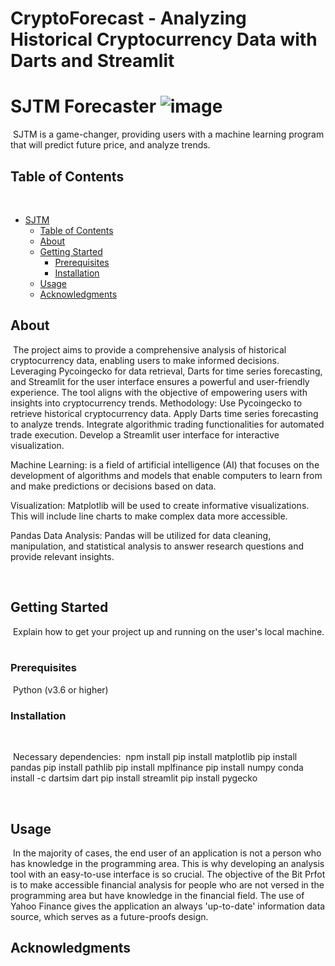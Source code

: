 # CryptoForecast - Analyzing Historical Cryptocurrency Data with Darts and Streamlit
# SJTM Forecaster ![image](https://github.com/johnmessing/Project-3/assets/142201551/e6b39711-b973-4670-9a2b-c1345946b4e1)
​
SJTM is a game-changer, providing users with a machine learning program that will predict future price, and analyze trends. 
​
## Table of Contents
​
- [SJTM](#project-name)
  - [Table of Contents](#table-of-contents)
  - [About](#about)
  - [Getting Started](#getting-started)
    - [Prerequisites](#prerequisites)
    - [Installation](#installation)
  - [Usage](#usage)
  - [Acknowledgments](#acknowledgments)
​
## About
​
The project aims to provide a comprehensive analysis of historical cryptocurrency data, enabling users to make informed decisions. Leveraging Pycoingecko for data retrieval, Darts for time series forecasting, and Streamlit for the user interface ensures a powerful and user-friendly experience. The tool aligns with the objective of empowering users with insights into cryptocurrency trends.
Methodology:
 Use Pycoingecko to retrieve historical cryptocurrency data.
Apply Darts time series forecasting to analyze trends. Integrate algorithmic trading functionalities for automated trade execution.
Develop a Streamlit user interface for interactive visualization.



Machine Learning: is a field of artificial intelligence (AI) that focuses on the development of algorithms and models that enable computers to learn from and make predictions or decisions based on data. 

Visualization: Matplotlib  will be used to create informative visualizations. This will include line charts  to make complex data more accessible.

Pandas Data Analysis: Pandas will be utilized for data cleaning, manipulation, and statistical analysis to answer research questions and provide relevant insights.





​
## Getting Started
​
Explain how to get your project up and running on the user's local machine.
​
### Prerequisites
​​
Python (v3.6 or higher)
​
### Installation
​

​​
Necessary dependencies:
​
​npm install 
pip install matplotlib
pip install pandas
pip install pathlib
pip install mplfinance
 pip install numpy
conda install -c dartsim dart
pip install streamlit
pip install pygecko

​
## Usage
​
In the majority of cases, the end user of an application is not a person who has knowledge in the programming area. This is why developing an analysis tool with an easy-to-use interface is so crucial.
The objective of the Bit Prfot is to make accessible financial analysis for people who are not versed in the programming area but have knowledge in the financial field.
The use of Yahoo Finance gives the application an always 'up-to-date' information data source, which serves as a future-proofs design.

## Acknowledgments
​
